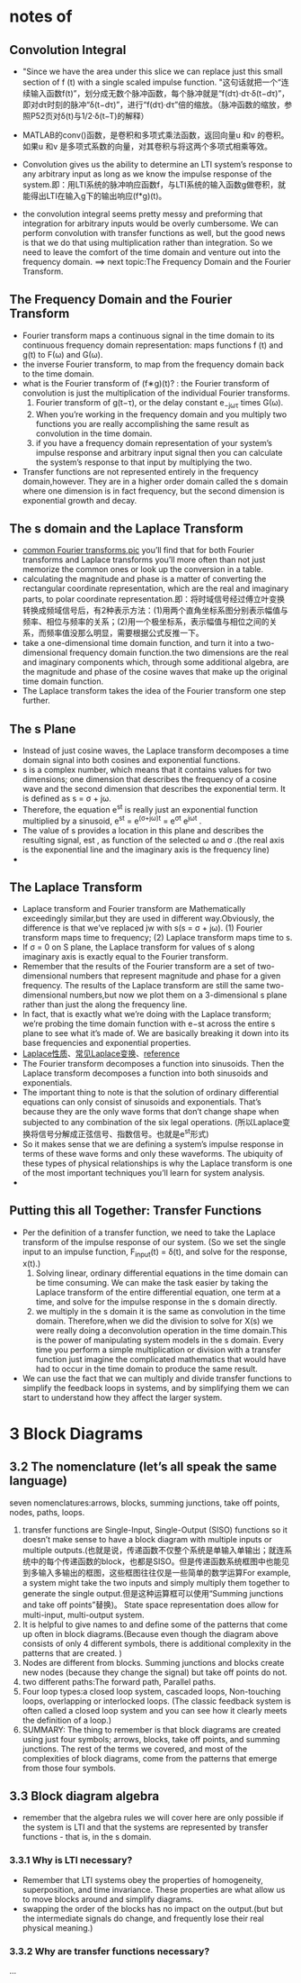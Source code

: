 # notes of <The Fundamentals of Control Theory>

## Convolution Integral
* "Since we have the area under this slice we can replace just this small section
of f (t) with a single scaled impulse function. "这句话就把一个“连续输入函数f(t)”，划分成无数个脉冲函数，每个脉冲就是“f(dτ)·dτ·δ(t−dτ)”，即对dτ时刻的脉冲“δ(t−dτ)”，进行“f(dτ)·dτ”倍的缩放。（脉冲函数的缩放，参照P52页对δ(t)与1/2·δ(t−T)的解释）
* MATLAB的conv()函数，是卷积和多项式乘法函数，返回向量u 和v 的卷积。如果u 和v 是多项式系数的向量，对其卷积与将这两个多项式相乘等效。
* Convolution gives us the ability to determine an LTI system’s response to any arbitrary input as long as we know the impulse response of the system.即：用LTI系统的脉冲响应函数f，与LTI系统的输入函数g做卷积，就能得出LTI在输入g下的输出响应(f*g)(t)。

* the convolution integral seems pretty messy and preforming that integration for arbitrary inputs would be overly cumbersome.  We can perform convolution with transfer functions as well, but the good news is that we do that using multiplication rather than integration. So  we need to leave the comfort of the time domain and venture out into the frequency domain.  ==> next topic:The Frequency Domain and the Fourier Transform.

## The Frequency Domain and the Fourier Transform
* Fourier transform maps a continuous signal in the time domain to its continuous frequency domain representation: maps functions f (t) and g(t) to F(ω) and G(ω).
*  the inverse Fourier transform, to map from the frequency domain back to the time domain.
* what is the Fourier transform of (f∗g)(t)? : the Fourier transform of convolution is just the multiplication of the individual Fourier transforms.
  1.  Fourier transform of g(t−τ), or the delay constant e<sub>−jωτ</sub> times G(ω).
  2. When you’re working in the frequency domain and you multiply two functions you are really accomplishing the same result as convolution in the time domain.
  3.  if you have a frequency domain representation of your system’s impulse response and arbitrary input signal then you can calculate the system’s response to that input by multiplying the two.
* Transfer functions are not represented entirely in the frequency domain,however. They are in a higher order domain called the s domain where one dimension is in fact frequency, but the second dimension is exponential growth and decay. 

## The s domain and the Laplace Transform
* [common Fourier transforms](https://blog.csdn.net/Varalpha/article/details/104964650),[pic](./appendix/Fourier_transforms.png) you’ll find that for both Fourier transforms and Laplace transforms you’ll more often than not just memorize the common ones or look up the conversion in a table. 
* calculating the magnitude and phase is a matter of converting the rectangular coordinate representation, which are the real and imaginary parts, to polar coordinate representation.即：将时域信号经过傅立叶变换转换成频域信号后，有2种表示方法：(1)用两个直角坐标系图分别表示幅值与频率、相位与频率的关系；(2)用一个极坐标系，表示幅值与相位之间的关系，而频率值没那么明显，需要根据公式反推一下。
* take a one-dimensional time domain function, and turn it into a two-dimensional frequency domain function.the two dimensions are the real and imaginary components which, through some additional algebra, are the magnitude and phase of the cosine waves that make up the original time domain function.
* The Laplace transform takes the idea of the Fourier transform one step further. 

## The s Plane
* Instead of just cosine waves, the Laplace transform decomposes a time domain signal into both cosines and exponential functions. 
* s is a complex number, which means that it contains values for two dimensions; one dimension that describes the frequency of a cosine wave and the second dimension that describes the exponential term. It is defined as s = σ + jω. 
* Therefore, the equation e<sup>st</sup> is really just an exponential function
multiplied by a sinusoid, e<sup>st</sup> = e<sup>(σ+jω)t</sup> = e<sup>σt</sup> e<sup>jωt</sup> .
* The value of s provides a location in this plane and describes the resulting signal, est , as function of the selected ω and σ .(the real axis is the exponential line and the imaginary axis is the frequency line)
* 

## The Laplace Transform
* Laplace transform and Fourier transform are Mathematically exceedingly similar,but they are used in different way.Obviously, the difference is that we’ve replaced jw with s(s = σ + jω). (1) Fourier transform maps time to frequency; (2) Laplace transform maps time to s. 
* If σ = 0 on S plane, the Laplace transform for values of s along imaginary axis is exactly equal to the Fourier transform.
* Remember that the results of the Fourier transform are a set of two-dimensional numbers that represent magnitude and phase for a given frequency. The results of the Laplace transform are still the same two-dimensional numbers,but now we plot them on a 3-dimensional s plane rather than just the along the frequency line.
* In fact, that is exactly what we’re doing with the Laplace transform; we’re probing the time domain function with e−st across the entire s plane to see what it’s made of. We are basically breaking it down into its base frequencies and exponential properties.
* [Laplace性质](./appendix/laplace1.png)、[常见Laplace变换](./appendix/laplace2.png)、[reference](https://blog.csdn.net/qq_29695701/article/details/105993116)
* The Fourier transform decomposes a function into sinusoids. Then the Laplace transform decomposes a function into both sinusoids and exponentials.
* The important thing to note is that the solution of ordinary differential equations can only consist of sinusoids and exponentials. That’s because they are the only wave forms that don’t change shape when subjected to any combination of the six legal operations. (所以Laplace变换将信号分解成正弦信号、指数信号。也就是e<sup>st</sup>形式)
* So it makes sense that we are defining a system’s impulse response in terms of these wave forms and only these waveforms. The ubiquity of these types of physical relationships is why the Laplace transform is one of the most important techniques you’ll learn for system analysis.
* 

## Putting this all Together: Transfer Functions
* Per the definition of a transfer function, we need to take the Laplace transform of the impulse response of our system. (So we set the single input to an impulse function, F<sub>input</sub>(t) = δ(t), and solve for the response, x(t).)
  1. Solving linear, ordinary differential equations in the time domain can be time consuming. We can make the task easier by taking the Laplace transform of the entire differential equation, one term at a time, and solve for the impulse response in the s domain directly.
  2. we multiply in the s domain it is the same as convolution in the time domain. Therefore,when we did the division to solve for X(s) we were really doing a deconvolution operation in the time domain.This is the power of manipulating system models in the s domain. Every time you perform a simple multiplication or division with a transfer function just imagine the complicated mathematics that would have had to occur in the time domain to produce the same result.
*  We can use the fact that we can multiply and divide transfer functions to simplify the feedback loops in systems, and by simplifying them we can start to understand how they affect the larger system.


# 3 Block Diagrams
## 3.2 The nomenclature (let’s all speak the same language)
seven nomenclatures:arrows, blocks, summing junctions, take off points, nodes, paths, loops.
1.  transfer functions are Single-Input, Single-Output (SISO) functions so it doesn’t make sense to have a block diagram with multiple inputs or multiple outputs.(也就是说，传递函数不仅整个系统是单输入单输出；就连系统中的每个传递函数的block，也都是SISO。但是传递函数系统框图中也能见到多输入多输出的框图，这些框图往往仅是一些简单的数学运算For example, a system might take the two inputs and simply multiply them together to generate the single output.但是这种运算框可以使用“Summing junctions and take off points”替换)。
    State space representation does allow for multi-input, multi-output system.
2. It is helpful to give names to and define some of the patterns that come up often in block diagrams.(Because even though the diagram above consists of only 4 different symbols, there is additional complexity in the patterns that are created. )
3. Nodes are different from blocks. Summing junctions and blocks create new nodes (because they change the signal) but take off points do not. 
4. two different paths:The forward path, Parallel paths.
5. Four loop types:a closed loop system,  cascaded loops, Non-touching loops, overlapping or interlocked loops. (The classic feedback system is often called a closed loop system and you can see how it clearly meets the definition of a loop.)
6. SUMMARY: The thing to remember is that block diagrams are created using just four symbols; arrows,
blocks, take off points, and summing junctions. The rest of the terms we covered, and most of the complexities of block diagrams, come from the patterns that emerge from those four symbols.
## 3.3 Block diagram algebra
* remember that the algebra rules we will cover here are only possible if the system is LTI and that the systems
are represented by transfer functions - that is, in the s domain.
### 3.3.1 Why is LTI necessary?
* Remember that LTI systems obey the properties of homogeneity, superposition, and time invariance. These properties are what allow us to move blocks around and simplify diagrams.
* swapping the order of the blocks has no impact on the output.(but but the intermediate signals do change, and frequently lose their real physical meaning.)
### 3.3.2 Why are transfer functions necessary?
...





